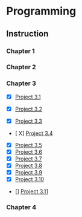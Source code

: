 # Programming

## Instruction

### Chapter 1

### Chapter 2

### Chapter 3

- [X] [Project 3.1](Chapter_3/flowcharts_pseudocode/3.1/equilateral.md)

- [X] [Project 3.2](Chapter_3/flowcharts_pseudocode/3.2/right.md)
- [X] [Project 3.3](Chapter_3/flowcharts_pseudocode/3.3/guess.md)
- [ X] [Project 3.4](Chapter_3/flowcharts_pseudocode/3.4/bouncy.md)
- [X] [Project 3.5](Chapter_3/flowcharts_pseudocode/3.5/population.md)
- [X] [Project 3.6](Chapter_3/flowcharts_pseudocode/3.6/leibniz.md)
- [X] [Project 3.7](Chapter_3/flowcharts_pseudocode/3.7/salary.md)
- [X] [Project 3.8](Chapter_3/flowcharts_pseudocode/3.8/gcd.md)
- [X] [Project 3.9](Chapter_3/flowcharts_pseudocode/3.9/sum.md)
- [X] [Project 3.10](Chapter_3/flowcharts_pseudocode/3.10/tidbit.md)
- [] [Project 3.11](Chapter_3/flowcharts_pseudocode/3.11/sevens.md)

### Chapter 4
